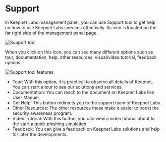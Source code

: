 # Support

In Keepnet Labs management panel, you can use Support tool to get help on how to use Keepnet Labs services effectively. Its icon is located on the far right side of the management panel page.

![Support tool](https://www.keepnetlabs.com/wp-content/uploads/Ekran-G%C3%B6r%C3%BCnt%C3%BCs%C3%BC-2018-07-09-12-56-48-1-1024x130.png)

When you click on this icon, you can see many different options such as tour, documentation, help, other resources, visual/video tutorial, feedback options.

![Support tool features](https://www.keepnetlabs.com/wp-content/uploads/Ekran-G%C3%B6r%C3%BCnt%C3%BCs%C3%BC-2018-07-09-13-21-32.png)

* Tour: With this option, it is practical to observe all details of Keepnet. You can start a tour to see our solutions and services.  
* Documentation: You can reach to the document on Keepnet Labs like User Manuel.
* Get Help: This button redirects you to the support team of Keepnet Labs.
* Other Resources: The other resources those make it easier to boost the security awareness program.
* Video Tutorial: With this button, you can view a video tutorial about to the start a quick phishing simulation. 
* Feedback: You can give a feedback on Keepnet Labs solutions and help for later the developments.